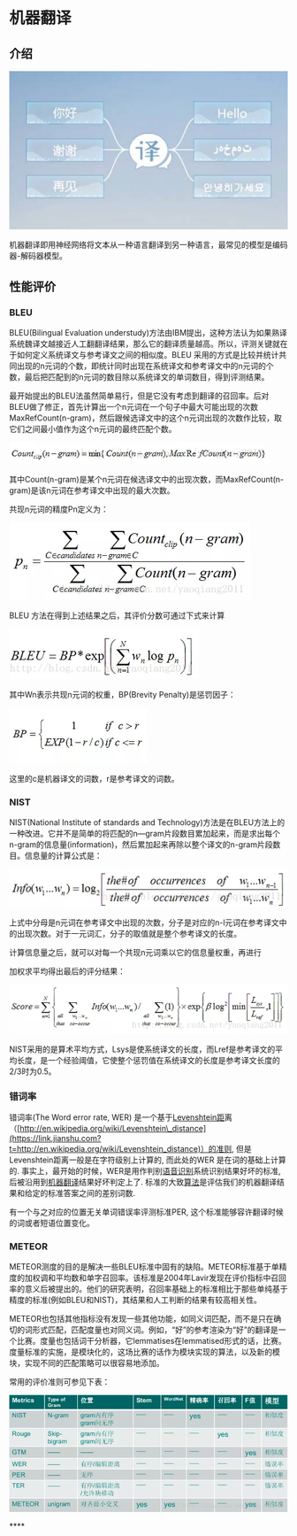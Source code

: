 # 机器翻译

## **介绍**

![](../../.gitbook/assets/image%20%2841%29.png)

机器翻译即用神经网络将文本从一种语言翻译到另一种语言，最常见的模型是编码器-解码器模型。

## 性能评价

### BLEU

BLEU\(Bilingual Evaluation understudy\)方法由IBM提出，这种方法认为如果熟译系统魏译文越接近人工翻翻译结果，那么它的翻译质量越高。所以，评测关键就在于如何定义系统译文与参考译文之间的相似度。BLEU 采用的方式是比较并统计共同出现的n元词的个数，即统计同时出现在系统译文和参考译文中的n元词的个数，最后把匹配到的n元词的数目除以系统译文的单词数目，得到评测结果。

最开始提出的BLEU法虽然简单易行，但是它没有考虑到翻译的召回率。后对BLEU做了修正，首先计算出一个n元词在一个句子中最大可能出现的次数MaxRefCount\(n-gram\)，然后跟候选译文中的这个n元词出现的次数作比较，取它们之间最小值作为这个n元词的最终匹配个数。

![](../../.gitbook/assets/image%20%286%29.png)

其中Count\(n-gram\)是某个n元词在候选译文中的出现次数，而MaxRefCount\(n-gram\)是该n元词在参考译文中出现的最大次数。

共现n元词的精度Pn定义为：

![](../../.gitbook/assets/image%20%28155%29.png)

BLEU 方法在得到上述结果之后，其评价分数可通过下式来计算

![](../../.gitbook/assets/image%20%2836%29.png)

其中Wn表示共现n元词的权重，BP\(Brevity Penalty\)是惩罚因子：

![](../../.gitbook/assets/image%20%2835%29.png)

这里的c是机器译文的词数，r是参考译文的词数。

###  **NIST**

NIST\(National Institute of standards and Technology\)方法是在BLEU方法上的一种改进。它并不是简单的将匹配的n—gram片段数目累加起来，而是求出每个n-gram的信息量\(information\)，然后累加起来再除以整个译文的n-gram片段数目。信息量的计算公式是：

![](../../.gitbook/assets/image%20%2865%29.png)

上式中分母是n元词在参考译文中出现的次数，分子是对应的n-l元词在参考译文中的出现次数。对于一元词汇，分子的取值就是整个参考译文的长度。

计算信息量之后，就可以对每一个共现n元词乘以它的信息量权重，再进行

加权求平均得出最后的评分结果：

![](../../.gitbook/assets/image%20%28140%29.png)

NIST采用的是算术平均方式，Lsys是使系统译文的长度，而Lref是参考译文的平均长度，是一个经验阈值，它使整个惩罚值在系统译文的长度是参考译文长度的2/3时为0.5。

###  **错词率**

错词率\(The Word error rate, WER\) 是一个基于[Levenshtein距](https://link.jianshu.com?t=http://en.wikipedia.org/wiki/Levenshtein_distance)离（[http://en.wikipedia.org/wiki/Levenshtein\_distance](https://link.jianshu.com?t=http://en.wikipedia.org/wiki/Levenshtein_distance)）的准则, 但是Levenshtein距离一般是在字符级别上计算的, 而此处的WER 是在词的基础上计算的. 事实上，最开始的时候，WER是用作判别[语音识别](https://link.jianshu.com?t=http://lib.csdn.net/base/vras)系统识别结果好坏的标准, 后被沿用到[机器翻译](https://link.jianshu.com?t=http://lib.csdn.net/base/machinetranslation)结果好坏判定上了. 标准的大致[算法](https://link.jianshu.com?t=http://lib.csdn.net/base/datastructure)是评估我们的机器翻译结果和给定的标准答案之间的差别词数.

有一个与之对应的位置无关单词错误率评测标准PER, 这个标准能够容许翻译时候的词或者短语位置变化。

### **METEOR**

METEOR测度的目的是解决一些BLEU标准中固有的缺陷。METEOR标准基于单精度的加权调和平均数和单字召回率。该标准是2004年Lavir发现在评价指标中召回率的意义后被提出的。他们的研究表明，召回率基础上的标准相比于那些单纯基于精度的标准\(例如BLEU和NIST\)，其结果和人工判断的结果有较高相关性。

METEOR也包括其他指标没有发现一些其他功能，如同义词匹配，而不是只在确切的词形式匹配，匹配度量也对同义词。例如，“好”的参考渲染为“好”的翻译是一个比赛。度量也包括词干分析器，它lemmatises在lemmatised形式的话，比赛。度量标准的实施，是模块化的，这场比赛的话作为模块实现的算法，以及新的模块，实现不同的匹配策略可以很容易地添加。  
  
常用的评价准则可参见下表：

![](../../.gitbook/assets/image%20%28108%29.png)

\*\*\*\*

